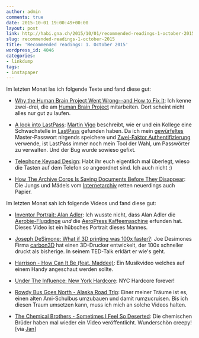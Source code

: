 ```yaml
---
author: admin
comments: true
date: 2015-10-01 19:00:49+00:00
layout: post
link: http://habi.gna.ch/2015/10/01/recommended-readings-1-october-2015/
slug: recommended-readings-1-october-2015
title: 'Recommended readings: 1. October 2015'
wordpress_id: 4046
categories:
- linkdump
tags:
- instapaper
---
```


Im letzten Monat las ich folgende Texte und fand diese gut:





  * [Why the Human Brain Project Went Wrong--and How to Fix It](http://www.scientificamerican.com/article/why-the-human-brain-project-went-wrong-and-how-to-fix-it/): Ich kenne zwei-drei, die am [Human Brain Project](http://www.humanbrainproject.eu/) mitarbeiten. Dort scheint nicht alles nur gut zu laufen.


  * [A look into LastPass](http://www.martinvigo.com/a-look-into-lastpass/): [Martin Vigo](http://www.martinvigo.com) beschreibt, wie er und ein Kollege eine Schwachstelle in [LastPass](https://lastpass.com) gefunden haben. Da ich mein [gewürfeltes](https://en.wikipedia.org/wiki/Diceware) Master-Passwort nirgends speichere und [Zwei-Faktor Authentifizierung](https://en.wikipedia.org/wiki/Two-factor_authentication) verwende, ist LastPass immer noch mein Tool der Wahl, um Passwörter zu verwalten. Und der Bug wurde sowieso gefixt.


  * [Telephone Keypad Design](http://datagenetics.com/blog/august32015/): Habt ihr euch eigentlich mal überlegt, wieso die Tasten auf dem Telefon _so_ angeordnet sind. Ich auch nicht :)


  * [How The Archive Corps Is Saving Documents Before They Disappear](http://www.theatlantic.com/technology/archive/2015/09/introducing-the-archive-corps/403135/): Die Jungs und Mädels vom [Internetarchiv](https://archive.org) retten neuerdings auch Papier.



Im letzten Monat sah ich folgende Videos und fand diese gut:



  * [Inventor Portrait: Alan Adler](https://vimeo.com/137090060): Ich wusste nicht, dass Alan Adler die [Aerobie-Flugdinge](http://aerobie.com/sport-toys/) _und_ die [AeroPress Kaffeemaschine](http://aerobie.com/product/aeropress/) erfunden hat. Dieses Video ist ein hübsches Portrait dieses Mannes.


  * [Joseph DeSimone: What if 3D printing was 100x faster?](http://www.ted.com/talks/joe_desimone_what_if_3d_printing_was_25x_faster): Joe Desimones Firma [carbon3D](http://carbon3d.com) hat einen 3D-Drucker entwickelt, der 100x schneller druckt als bisherige. In seinem TED-Talk erklärt er wie's geht.


  * [Harrison - How Can It Be (feat. Maddee)](https://vimeo.com/135475344): Ein Musikvideo welches auf einem Handy angeschaut werden sollte.


  * [Under The Influence: New York Hardcore](https://www.youtube.com/watch?v=tRoEdcBgH2Q): NYC Hardcore forever!


  * [Rowdy Bus Goes North - Alaska Road Trip](https://www.youtube.com/watch?v=-LoUzw5Dyc4): Einer meiner Träume ist es, einen alten Ami-Schulbus umzubauen und damit rumzucruisen. Bis ich diesen Traum umsetzen kann, muss ich mich an solche Videos halten.


  * [The Chemical Brothers - Sometimes I Feel So Deserted](https://www.youtube.com/watch?v=saZVNLMMmmo): Die chemischen Brüder haben mal wieder ein Video veröffentlicht. Wunderschön creepy! [via [Jan](http://pieceoplastic.com/index.php/6962/ruff-linkage-201534/)]


